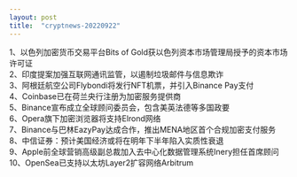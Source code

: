 ```yaml
---
layout: post
title:  "cryptnews-20220922"
---
```

1、以色列加密货币交易平台Bits of Gold获以色列资本市场管理局授予的资本市场许可证  
2、印度提案加强互联网通讯监管，以遏制垃圾邮件与信息欺诈  
3、阿根廷航空公司Flybondi将发行NFT机票，并引入Binance Pay支付  
4、Coinbase已在荷兰央行注册为加密服务提供商  
5、Binance宣布成立全球顾问委员会，包含美英法德等多国政要  
6、Opera旗下加密浏览器将支持Elrond网络  
7、Binance与巴林EazyPay达成合作，推出MENA地区首个合规加密支付服务  
8、中信证券：预计美国经济或将在明年下半年陷入实质性衰退  
9、Apple前全球营销高级副总裁加入去中心化数据管理系统Inery担任首席顾问  
10、OpenSea已支持以太坊Layer2扩容网络Arbitrum  
